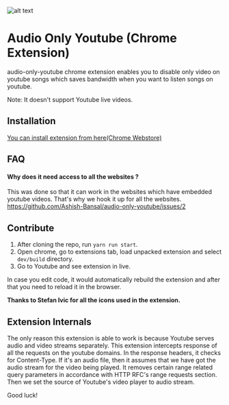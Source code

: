 ![alt text](https://raw.githubusercontent.com/Ashish-Bansal/audio-only-youtube/master/logo.png "Audio Only Youtube")

Audio Only Youtube (Chrome Extension)
=======================================

audio-only-youtube chrome extension enables you to disable only video on youtube songs which saves bandwidth when you want to listen songs on youtube.

Note: It doesn't support Youtube live videos.

## Installation

[You can install extension from here(Chrome Webstore)](https://chrome.google.com/webstore/detail/audio-only-youtube/pkocpiliahoaohbolmkelakpiphnllog)

## FAQ

#### Why does it need access to all the websites ?
This was done so that it can work in the websites which have embedded youtube videos. That's why we hook it up for all the websites. https://github.com/Ashish-Bansal/audio-only-youtube/issues/2


## Contribute

1. After cloning the repo,  run `yarn run start`.
2. Open chrome, go to extensions tab, load unpacked extension and select
   `dev/build` directory.
3. Go to Youtube and see extension in live.

In case you edit code, it would automatically rebuild the extension and after
that you need to reload it in the browser.

**Thanks to Stefan Ivic for all the icons used in the extension.**

## Extension Internals

The only reason this extension is able to work is because Youtube serves audio and video streams separately. This extension intercepts response of all the requests on the youtube domains. In the response headers, it checks for Content-Type. If it's an audio file, then it assumes that we have got the audio stream for the video being played. It removes certain range related query parameters in accordance with HTTP RFC's range requests section. Then we set the source of Youtube's video player to audio stream.

Good luck!

